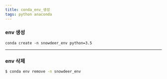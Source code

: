 ```yaml
---
title: conda_env_생성
tags: python anaconda
---
```


### env 생성
```shellscript
conda create -n snowdeer_env python=3.5
```

<!--more-->

---

### env 삭제
```sh
$ conda env remove -n snowdeer_env
```
